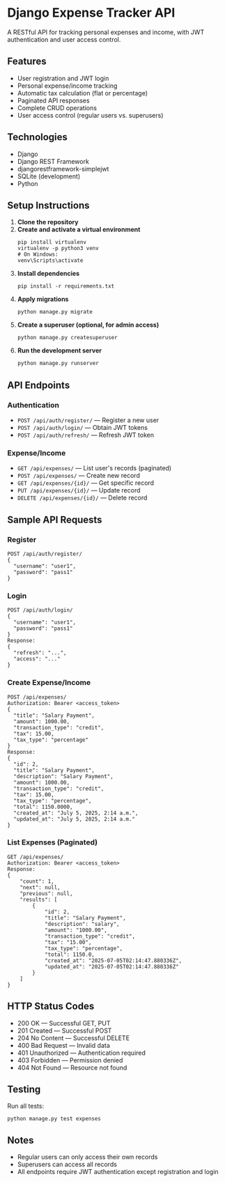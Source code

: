
# Django Expense Tracker API

A RESTful API for tracking personal expenses and income, with JWT authentication and user access control.

## Features
- User registration and JWT login
- Personal expense/income tracking
- Automatic tax calculation (flat or percentage)
- Paginated API responses
- Complete CRUD operations
- User access control (regular users vs. superusers)

## Technologies
- Django
- Django REST Framework
- djangorestframework-simplejwt
- SQLite (development)
- Python 

## Setup Instructions

1. **Clone the repository**
2. **Create and activate a virtual environment**
   ```
   pip install virtualenv
   virtualenv -p python3 venv
   # On Windows:
   venv\Scripts\activate
   ```
3. **Install dependencies**
   ```
   pip install -r requirements.txt
   ```
4. **Apply migrations**
   ```
   python manage.py migrate
   ```
5. **Create a superuser (optional, for admin access)**
   ```
   python manage.py createsuperuser
   ```
6. **Run the development server**
   ```sh
   python manage.py runserver
   ```

## API Endpoints

### Authentication
- `POST /api/auth/register/` — Register a new user
- `POST /api/auth/login/` — Obtain JWT tokens
- `POST /api/auth/refresh/` — Refresh JWT token

### Expense/Income
- `GET /api/expenses/` — List user's records (paginated)
- `POST /api/expenses/` — Create new record
- `GET /api/expenses/{id}/` — Get specific record
- `PUT /api/expenses/{id}/` — Update record
- `DELETE /api/expenses/{id}/` — Delete record

## Sample API Requests

### Register
```http
POST /api/auth/register/
{
  "username": "user1",
  "password": "pass1"
}
```

### Login
```http
POST /api/auth/login/
{
  "username": "user1",
  "password": "pass1"
}
Response:
{
  "refresh": "...",
  "access": "..."
}
```

### Create Expense/Income
```http
POST /api/expenses/
Authorization: Bearer <access_token>
{
  "title": "Salary Payment",
  "amount": 1000.00,
  "transaction_type": "credit",
  "tax": 15.00,
  "tax_type": "percentage"
}
Response:
{
  "id": 2,
  "title": "Salary Payment",
  "description": "Salary Payment",
  "amount": 1000.00,
  "transaction_type": "credit",
  "tax": 15.00,
  "tax_type": "percentage",
  "total": 1150.0000,
  "created_at": "July 5, 2025, 2:14 a.m.",
  "updated_at": "July 5, 2025, 2:14 a.m."
}
```

### List Expenses (Paginated)
```http
GET /api/expenses/
Authorization: Bearer <access_token>
Response:
{
    "count": 1,
    "next": null,
    "previous": null,
    "results": [
        {
            "id": 2,
            "title": "Salary Payment",
            "description": "salary",
            "amount": "1000.00",
            "transaction_type": "credit",
            "tax": "15.00",
            "tax_type": "percentage",
            "total": 1150.0,
            "created_at": "2025-07-05T02:14:47.880336Z",
            "updated_at": "2025-07-05T02:14:47.880336Z"
        }
    ]
}
```

## HTTP Status Codes
- 200 OK — Successful GET, PUT
- 201 Created — Successful POST
- 204 No Content — Successful DELETE
- 400 Bad Request — Invalid data
- 401 Unauthorized — Authentication required
- 403 Forbidden — Permission denied
- 404 Not Found — Resource not found

## Testing
Run all tests:
```
python manage.py test expenses
```

## Notes
- Regular users can only access their own records
- Superusers can access all records
- All endpoints require JWT authentication except registration and login
